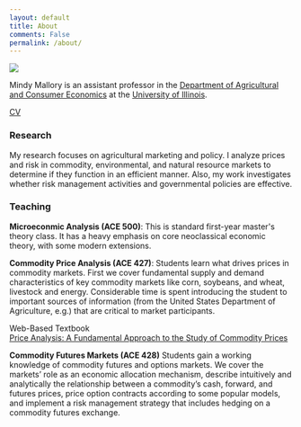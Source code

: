 ```yaml
---
layout: default
title: About
comments: False
permalink: /about/
---
```


![]({{site.url}}/images/mexico.jpg)

Mindy Mallory is an assistant professor in the [Department of Agricultural and Consumer Economics](http://ace.illinois.edu/) at the [University of Illinois](http://illinois.edu/).

[CV](http://mindymallory.github.io/CV/)

<!--
![]({{ site.url }}/images/mallorym_2010i1.jpg)
-->

### Research

My research focuses on agricultural marketing and policy. I analyze prices and risk in commodity, environmental, and natural resource markets to determine if they function in an efficient manner. Also, my work investigates whether risk management activities and governmental policies are effective.


### Teaching

**Microeconmic Analysis (ACE 500)**: This is standard first-year master's theory class. It has a heavy emphasis on core neoclassical economic theory, with some modern extensions.

**Commodity Price Analysis (ACE 427)**: Students learn what drives prices in commodity markets. First we cover fundamental supply and demand characteristics of key commodity markets like corn, soybeans, and wheat, livestock and energy. Considerable time is spent introducing the student to important sources of information (from the United States Department of Agriculture, e.g.) that are critical to market participants. 

Web-Based Textbook  
[Price Analysis: A Fundamental Approach to the Study of Commodity Prices](http://mindymallory.github.io/PriceAnalysis/)

**Commodity Futures Markets (ACE 428)** Students gain a working knowledge of commodity futures and options markets. We cover the markets’ role as an economic allocation mechanism, describe intuitively and analytically the relationship between a commodity’s cash, forward, and futures prices, price option contracts according to some popular models, and implement a risk management strategy that includes hedging on a commodity futures exchange.





